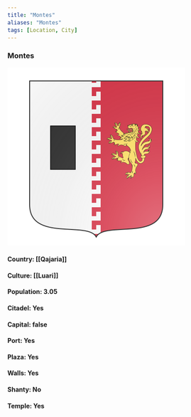 ```yaml
---
title: "Montes"
aliases: "Montes"
tags: [Location, City]
---
```

### Montes
![](attachment/8db50eea09ba9b61ebda7ebfe5fb6388.svg)

#### Country: [[Qajaria]]

#### Culture: [[Luari]]

#### Population: 3.05

#### Citadel: Yes

#### Capital: false

#### Port: Yes

#### Plaza: Yes

#### Walls: Yes

#### Shanty: No

#### Temple: Yes

